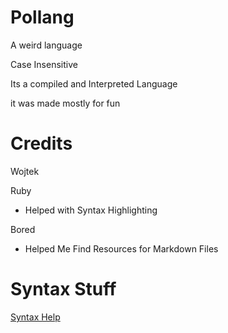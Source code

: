 # Pollang
A weird language

Case Insensitive

Its a compiled and Interpreted Language

it was made mostly for fun

# Credits

Wojtek

Ruby
- Helped with Syntax Highlighting
  
Bored
- Helped Me Find Resources for Markdown Files

# Syntax Stuff

[Syntax Help](../blob/master/Syntax.md)
